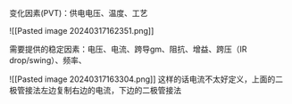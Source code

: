 变化因素(PVT)：供电电压、温度、工艺

![[Pasted image 20240317162351.png]]



需要提供的稳定因素：电压、电流、跨导gm、阻抗、增益、跨压（IR drop/swing）、频率、



![[Pasted image 20240317163304.png]]
这样的话电流不太好定义，上面的二极管接法左边复制右边的电流，下边的二极管接法

